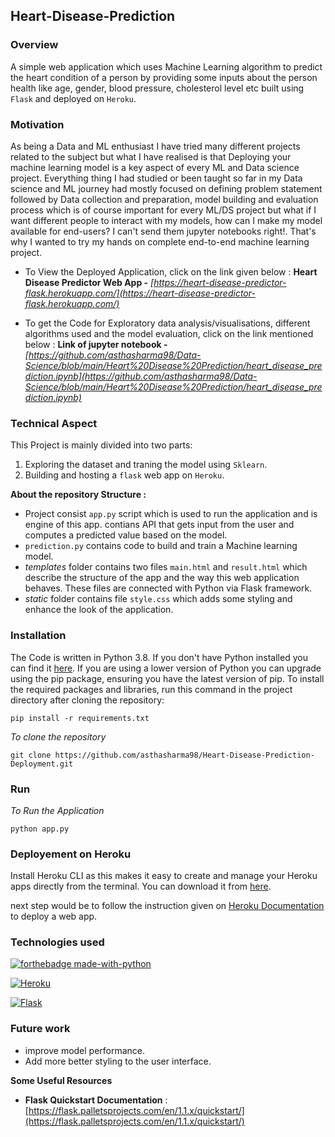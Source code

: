 ## Heart-Disease-Prediction 

### Overview

A simple web application which uses Machine Learning algorithm to predict the heart condition of a person by providing some inputs about the person health like age, gender, blood pressure, cholesterol level etc built using `Flask` and deployed on `Heroku`.

### Motivation 

As being a Data and ML enthusiast I have tried many different projects related to the subject but what I have realised is that Deploying your machine learning model is a key aspect of every ML and Data science project. Everything thing I had studied or been taught so far in my Data science and ML journey had mostly focused on defining problem statement followed by Data collection and preparation, model building and evaluation process which is of course important for every ML/DS project but what if I want different people to interact with my models, how can I make my model available for end-users? I can't send them jupyter notebooks right!. That's why I wanted to try my hands on complete end-to-end machine learning project. 

- To View the Deployed Application, click on the link given below : 
  **Heart Disease Predictor Web App -** *[https://heart-disease-predictor-flask.herokuapp.com/](https://heart-disease-predictor-flask.herokuapp.com/)*

- To get the Code for Exploratory data analysis/visualisations, different algorithms used and the model evaluation, click on the link mentioned below :
  **Link of jupyter notebook -** *[https://github.com/asthasharma98/Data-Science/blob/main/Heart%20Disease%20Prediction/heart_disease_prediction.ipynb](https://github.com/asthasharma98/Data-Science/blob/main/Heart%20Disease%20Prediction/heart_disease_prediction.ipynb)*
  

 ### Technical Aspect
 
 This Project is mainly divided into two parts:
 
 1. Exploring the dataset and traning the model using `Sklearn`.
 2. Building and hosting a `flask` web app on `Heroku`.

**About the repository Structure :**

- Project consist `app.py` script which is used to run the application and is engine of this app. contians API that gets input from the user and computes a predicted value based on the model.
- `prediction.py` contains code to build and train a Machine learning model.
- *templates* folder contains two files `main.html` and `result.html` which describe the structure of the app and the way this web application behaves. These files are connected with Python via Flask framework.  
- *static* folder contains file `style.css` which adds some styling and enhance the look of the application. 

### Installation

The Code is written in Python 3.8. If you don't have Python installed you can find it [here](https://www.python.org/downloads/). If you are using a lower version of Python you can upgrade using the pip package, ensuring you have the latest version of pip. To install the required packages and libraries, run this command in the project directory after cloning the repository:

```
pip install -r requirements.txt 
```

*To clone the repository*

```
git clone https://github.com/asthasharma98/Heart-Disease-Prediction-Deployment.git
```

### Run 

*To Run the Application*

```
python app.py
```

### Deployement on Heroku

Install Heroku CLI as this makes it easy to create and manage your Heroku apps directly from the terminal. 
You can download it from [here](https://devcenter.heroku.com/articles/heroku-cli).

next step would be to follow the instruction given on [Heroku Documentation](https://devcenter.heroku.com/articles/getting-started-with-python) to deploy a web app.

### Technologies used 

[![forthebadge made-with-python](http://ForTheBadge.com/images/badges/made-with-python.svg)](https://www.python.org/)  

[![Heroku](https://github.com/jalbertsr/logo-badge-images/blob/master/img/rsz_heroku.png?raw=true)](https://www.heroku.com/)

[![Flask](https://github.com/jalbertsr/logo-badge-images/blob/master/img/rsz_flask.png?raw=true)](http://flask.pocoo.org/)  


### Future work 

- improve model performance.
- Add more better styling to the user interface.


**Some Useful Resources**

- **Flask Quickstart Documentation** : [https://flask.palletsprojects.com/en/1.1.x/quickstart/](https://flask.palletsprojects.com/en/1.1.x/quickstart/)








  
  
  


